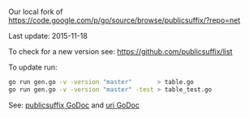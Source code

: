 
Our local fork of https://code.google.com/p/go/source/browse/publicsuffix/?repo=net

Last update: 2015-11-18

To check for a new version see: https://github.com/publicsuffix/list

To update run:
```bash
go run gen.go -v -version "master"       > table.go
go run gen.go -v -version "master" -test > table_test.go
```

See: [publicsuffix GoDoc](https://godoc.org/github.com/atomx/publicsuffix) and [uri GoDoc](https://godoc.org/github.com/atomx/publicsuffix/uri)

